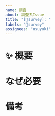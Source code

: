 ```yaml
---
name: 調査
about: 調査系Issue
title: "[🔬survey]: "
labels: "🔬survey"
assignees: "usuyuki"
---
```


# ✨ 概要

# なぜ必要

# 備考
